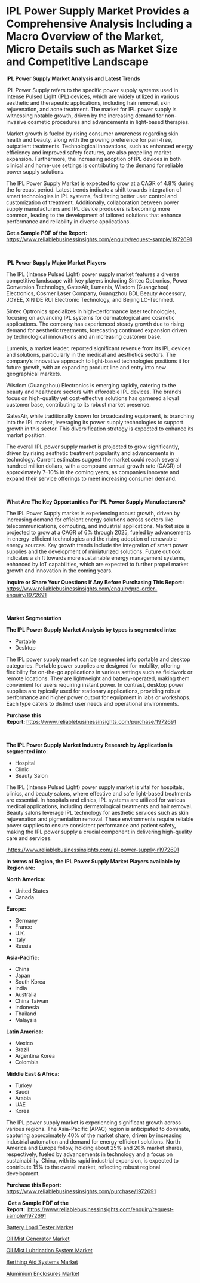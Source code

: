 <p><h1>IPL Power Supply Market Provides a Comprehensive Analysis Including a Macro Overview of the Market, Micro Details such as Market Size and Competitive Landscape</h1></p><p><strong>IPL Power Supply Market Analysis and Latest Trends</strong></p>
<p><p>IPL Power Supply refers to the specific power supply systems used in Intense Pulsed Light (IPL) devices, which are widely utilized in various aesthetic and therapeutic applications, including hair removal, skin rejuvenation, and acne treatment. The market for IPL power supply is witnessing notable growth, driven by the increasing demand for non-invasive cosmetic procedures and advancements in light-based therapies.</p><p>Market growth is fueled by rising consumer awareness regarding skin health and beauty, along with the growing preference for pain-free, outpatient treatments. Technological innovations, such as enhanced energy efficiency and improved safety features, are also propelling market expansion. Furthermore, the increasing adoption of IPL devices in both clinical and home-use settings is contributing to the demand for reliable power supply solutions.</p><p>The IPL Power Supply Market is expected to grow at a CAGR of 4.8% during the forecast period. Latest trends indicate a shift towards integration of smart technologies in IPL systems, facilitating better user control and customization of treatment. Additionally, collaboration between power supply manufacturers and IPL device producers is becoming more common, leading to the development of tailored solutions that enhance performance and reliability in diverse applications.</p></p>
<p><strong>Get a Sample PDF of the Report:&nbsp;</strong> <a href="https://www.reliablebusinessinsights.com/enquiry/request-sample/1972691?utm_campaign=1091&utm_medium=2&utm_source=Github&utm_content=ia&utm_term=20022025&utm_id=ipl-power-supply">https://www.reliablebusinessinsights.com/enquiry/request-sample/1972691</a></p>
<p>&nbsp;</p>
<p><strong>IPL Power Supply Major Market Players</strong></p>
<p><p>The IPL (Intense Pulsed Light) power supply market features a diverse competitive landscape with key players including Sintec Optronics, Power Conversion Technology, GatesAir, Lumenis, Wisdom (Guangzhou) Electronics, Cosmer Laser Company, Guangzhou BDL Beauty Accessory, JOYEE, XIN DE RUI Electronic Technology, and Beijing LC-Techmed. </p><p>Sintec Optronics specializes in high-performance laser technologies, focusing on advancing IPL systems for dermatological and cosmetic applications. The company has experienced steady growth due to rising demand for aesthetic treatments, forecasting continued expansion driven by technological innovations and an increasing customer base.</p><p>Lumenis, a market leader, reported significant revenue from its IPL devices and solutions, particularly in the medical and aesthetics sectors. The company’s innovative approach to light-based technologies positions it for future growth, with an expanding product line and entry into new geographical markets.</p><p>Wisdom (Guangzhou) Electronics is emerging rapidly, catering to the beauty and healthcare sectors with affordable IPL devices. The brand’s focus on high-quality yet cost-effective solutions has garnered a loyal customer base, contributing to its robust market presence.</p><p>GatesAir, while traditionally known for broadcasting equipment, is branching into the IPL market, leveraging its power supply technologies to support growth in this sector. This diversification strategy is expected to enhance its market position.</p><p>The overall IPL power supply market is projected to grow significantly, driven by rising aesthetic treatment popularity and advancements in technology. Current estimates suggest the market could reach several hundred million dollars, with a compound annual growth rate (CAGR) of approximately 7–10% in the coming years, as companies innovate and expand their service offerings to meet increasing consumer demand.</p></p>
<p>&nbsp;</p>
<p><strong>What Are The Key Opportunities For IPL Power Supply Manufacturers?</strong></p>
<p><p>The IPL Power Supply market is experiencing robust growth, driven by increasing demand for efficient energy solutions across sectors like telecommunications, computing, and industrial applications. Market size is projected to grow at a CAGR of 6% through 2025, fueled by advancements in energy-efficient technologies and the rising adoption of renewable energy sources. Key growth trends include the integration of smart power supplies and the development of miniaturized solutions. Future outlook indicates a shift towards more sustainable energy management systems, enhanced by IoT capabilities, which are expected to further propel market growth and innovation in the coming years.</p></p>
<p><strong>Inquire or Share Your Questions If Any Before Purchasing This Report:</strong> <a href="https://www.reliablebusinessinsights.com/enquiry/pre-order-enquiry/1972691?utm_campaign=1091&utm_medium=2&utm_source=Github&utm_content=ia&utm_term=20022025&utm_id=ipl-power-supply">https://www.reliablebusinessinsights.com/enquiry/pre-order-enquiry/1972691</a></p>
<p>&nbsp;</p>
<p><strong>Market Segmentation</strong></p>
<p><strong>The IPL Power Supply Market Analysis by types is segmented into:</strong></p>
<p><ul><li>Portable</li><li>Desktop</li></ul></p>
<p><p>The IPL power supply market can be segmented into portable and desktop categories. Portable power supplies are designed for mobility, offering flexibility for on-the-go applications in various settings such as fieldwork or remote locations. They are lightweight and battery-operated, making them convenient for users requiring instant power. In contrast, desktop power supplies are typically used for stationary applications, providing robust performance and higher power output for equipment in labs or workshops. Each type caters to distinct user needs and operational environments.</p></p>
<p><strong>Purchase this Report:&nbsp;</strong><a href="https://www.reliablebusinessinsights.com/purchase/1972691?utm_campaign=1091&utm_medium=2&utm_source=Github&utm_content=ia&utm_term=20022025&utm_id=ipl-power-supply">https://www.reliablebusinessinsights.com/purchase/1972691</a></p>
<p>&nbsp;</p>
<p><strong>The IPL Power Supply Market Industry Research by Application is segmented into:</strong></p>
<p><ul><li>Hospital</li><li>Clinic</li><li>Beauty Salon</li></ul></p>
<p><p>The IPL (Intense Pulsed Light) power supply market is vital for hospitals, clinics, and beauty salons, where effective and safe light-based treatments are essential. In hospitals and clinics, IPL systems are utilized for various medical applications, including dermatological treatments and hair removal. Beauty salons leverage IPL technology for aesthetic services such as skin rejuvenation and pigmentation removal. These environments require reliable power supplies to ensure consistent performance and patient safety, making the IPL power supply a crucial component in delivering high-quality care and services.</p></p>
<p><a href="https://www.reliablebusinessinsights.com/ipl-power-supply-r1972691?utm_campaign=1091&utm_medium=2&utm_source=Github&utm_content=ia&utm_term=20022025&utm_id=ipl-power-supply">&nbsp;https://www.reliablebusinessinsights.com/ipl-power-supply-r1972691</a></p>
<p><strong>In terms of Region, the IPL Power Supply Market Players available by Region are:</strong></p>
<p>
    <p> <strong> North America: </strong>
        <ul>
            <li>United States</li>
            <li>Canada</li>
        </ul>
        </p> 
    <p> <strong> Europe: </strong>
        <ul>
            <li>Germany</li>
            <li>France</li>
            <li>U.K.</li>
            <li>Italy</li>
            <li>Russia</li>
        </ul>
        </p> 
    <p> <strong> Asia-Pacific: </strong>
        <ul>
            <li>China</li>
            <li>Japan</li>
            <li>South Korea</li>
            <li>India</li>
            <li>Australia</li>
            <li>China Taiwan</li>
            <li>Indonesia</li>
            <li>Thailand</li>
            <li>Malaysia</li>
        </ul>
        </p> 
    <p> <strong> Latin America: </strong>
        <ul>
            <li>Mexico</li>
            <li>Brazil</li>
            <li>Argentina Korea</li>
            <li>Colombia</li>
        </ul>
        </p> 
    <p> <strong> Middle East & Africa: </strong>
        <ul>
            <li>Turkey</li>
            <li>Saudi</li>
            <li>Arabia</li>
            <li>UAE</li>
            <li>Korea</li>
        </ul>
    </p>
    </p>
<p><p>The IPL power supply market is experiencing significant growth across various regions. The Asia-Pacific (APAC) region is anticipated to dominate, capturing approximately 40% of the market share, driven by increasing industrial automation and demand for energy-efficient solutions. North America and Europe follow, holding about 25% and 20% market shares, respectively, fueled by advancements in technology and a focus on sustainability. China, with its rapid industrial expansion, is expected to contribute 15% to the overall market, reflecting robust regional development.</p></p>
<p><strong>Purchase this Report: </strong><a href="https://www.reliablebusinessinsights.com/purchase/1972691?utm_campaign=1091&utm_medium=2&utm_source=Github&utm_content=ia&utm_term=20022025&utm_id=ipl-power-supply">https://www.reliablebusinessinsights.com/purchase/1972691</a></p>
<p>&nbsp;<strong>Get a Sample PDF of the Report:&nbsp;&nbsp;</strong><a href="https://www.reliablebusinessinsights.com/enquiry/request-sample/1972691?utm_campaign=1091&utm_medium=2&utm_source=Github&utm_content=ia&utm_term=20022025&utm_id=ipl-power-supply">https://www.reliablebusinessinsights.com/enquiry/request-sample/1972691</a></p>
<p><strong></strong></p>
<p><p><a href="https://github.com/sevitadwiani/Market-Research-Report-List-1/blob/main/battery-load-tester-market.md?utm_campaign=1091&utm_medium=2&utm_source=Github&utm_content=ia&utm_term=20022025&utm_id=ipl-power-supply">Battery Load Tester Market</a></p><p><a href="https://github.com/lestymbango/Market-Research-Report-List-1/blob/main/oil-mist-generator-market.md?utm_campaign=1091&utm_medium=2&utm_source=Github&utm_content=ia&utm_term=20022025&utm_id=ipl-power-supply">Oil Mist Generator Market</a></p><p><a href="https://github.com/hneefdelwyn/Market-Research-Report-List-1/blob/main/oil-mist-lubrication-system-market.md?utm_campaign=1091&utm_medium=2&utm_source=Github&utm_content=ia&utm_term=20022025&utm_id=ipl-power-supply">Oil Mist Lubrication System Market</a></p><p><a href="https://github.com/felishtimoti/Market-Research-Report-List-1/blob/main/berthing-aid-systems-market.md?utm_campaign=1091&utm_medium=2&utm_source=Github&utm_content=ia&utm_term=20022025&utm_id=ipl-power-supply">Berthing Aid Systems Market</a></p><p><a href="https://github.com/muhjanaidu/Market-Research-Report-List-1/blob/main/aluminium-enclosures-market.md?utm_campaign=1091&utm_medium=2&utm_source=Github&utm_content=ia&utm_term=20022025&utm_id=ipl-power-supply">Aluminium Enclosures Market</a></p></p>